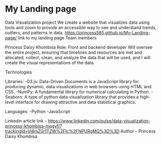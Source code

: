 # My Landing page
Data Visualization project
We create a website that visualizes data using tools and zoom  to provide an accessible way to see and understand trends, outliers, and patterns in data.
https://princess585.github.io/My-Landing-page/ link to my landing page
Team members

Princess Daisy Khombisa
Role: Front and backend developer
Will oversee the entire project, ensuring that timelines and resources are met and allocated, collect, clean, and analyze the data that will be used, and I will create the visual representations of the data.

Technologies

Libraries: 
-D3.js: Data-Driven Documents is a JavaScript library for producing dynamic, data visualizations in web browsers using HTML and CSS.
-NumPy: A fundamental library for numerical calculating in Python. 
-Seaborn: A type of python data visualization library that provides a high-level interface for drawing attractive and data statistical graphics.

Languages:
-Python
-JavaScript

Linkedin article link - https://www.linkedin.com/pulse/data-visualization-princess-khombisa-mqgyf/?trackingId=Vi8mZ0r1TZW%2FIc%2FNPURgMQ%3D%3D
Author - Princess Daisy Khombisa
